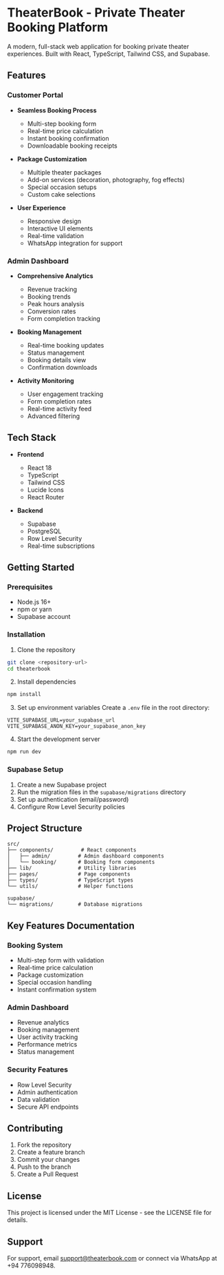 # TheaterBook - Private Theater Booking Platform

A modern, full-stack web application for booking private theater experiences. Built with React, TypeScript, Tailwind CSS, and Supabase.

## Features

### Customer Portal
- **Seamless Booking Process**
  - Multi-step booking form
  - Real-time price calculation
  - Instant booking confirmation
  - Downloadable booking receipts

- **Package Customization**
  - Multiple theater packages
  - Add-on services (decoration, photography, fog effects)
  - Special occasion setups
  - Custom cake selections

- **User Experience**
  - Responsive design
  - Interactive UI elements
  - Real-time validation
  - WhatsApp integration for support

### Admin Dashboard
- **Comprehensive Analytics**
  - Revenue tracking
  - Booking trends
  - Peak hours analysis
  - Conversion rates
  - Form completion tracking

- **Booking Management**
  - Real-time booking updates
  - Status management
  - Booking details view
  - Confirmation downloads

- **Activity Monitoring**
  - User engagement tracking
  - Form completion rates
  - Real-time activity feed
  - Advanced filtering

## Tech Stack

- **Frontend**
  - React 18
  - TypeScript
  - Tailwind CSS
  - Lucide Icons
  - React Router

- **Backend**
  - Supabase
  - PostgreSQL
  - Row Level Security
  - Real-time subscriptions

## Getting Started

### Prerequisites
- Node.js 16+
- npm or yarn
- Supabase account

### Installation

1. Clone the repository
```bash
git clone <repository-url>
cd theaterbook
```

2. Install dependencies
```bash
npm install
```

3. Set up environment variables
Create a `.env` file in the root directory:
```env
VITE_SUPABASE_URL=your_supabase_url
VITE_SUPABASE_ANON_KEY=your_supabase_anon_key
```

4. Start the development server
```bash
npm run dev
```

### Supabase Setup

1. Create a new Supabase project
2. Run the migration files in the `supabase/migrations` directory
3. Set up authentication (email/password)
4. Configure Row Level Security policies

## Project Structure

```
src/
├── components/         # React components
│   ├── admin/         # Admin dashboard components
│   └── booking/       # Booking form components
├── lib/               # Utility libraries
├── pages/             # Page components
├── types/             # TypeScript types
└── utils/             # Helper functions

supabase/
└── migrations/        # Database migrations
```

## Key Features Documentation

### Booking System
- Multi-step form with validation
- Real-time price calculation
- Package customization
- Special occasion handling
- Instant confirmation system

### Admin Dashboard
- Revenue analytics
- Booking management
- User activity tracking
- Performance metrics
- Status management

### Security Features
- Row Level Security
- Admin authentication
- Data validation
- Secure API endpoints

## Contributing

1. Fork the repository
2. Create a feature branch
3. Commit your changes
4. Push to the branch
5. Create a Pull Request

## License

This project is licensed under the MIT License - see the LICENSE file for details.

## Support

For support, email support@theaterbook.com or connect via WhatsApp at +94 776098948.